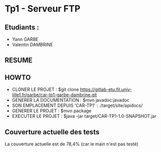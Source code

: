 # Tp1 - Serveur FTP 

## Etudiants : 
- Yann GARBE 
- Valentin DAMBRINE

## RESUME

## HOWTO

- CLONER LE PROJET : $git clone https://gitlab-etu.fil.univ-lille1.fr/garbe/car-tp1-garbe-dambrine.git
- GENERER LA DOCUMENTATION : $mvn javadoc:javadoc
- SON EMPLACEMENT DEPUIS 'CAR-TP1' : ./target/site/apidocs/
- GENERER LE PROJET : $mvn package
- EXECUTER LE PROJET : $java -jar target/CAR-TP1-1.0-SNAPSHOT.jar

## Couverture actuelle des tests 

La couverture actuelle est de 78,4% (car le main n'est pas testé)